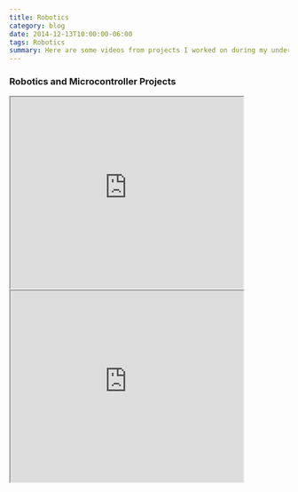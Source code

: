 ```yaml
---
title: Robotics
category: blog
date: 2014-12-13T10:00:00-06:00
tags: Robotics
summary: Here are some videos from projects I worked on during my undergraduate degree ...
---
```


<h3>Robotics and Microcontroller Projects</h3>


<iframe width="420" height="345"
src="https://www.youtube.com/embed/eoN-HOUOjBk">
</iframe>

<iframe width="420" height="345"
src="https://www.youtube.com/embed/c4IKvbGKpBk">
</iframe>
